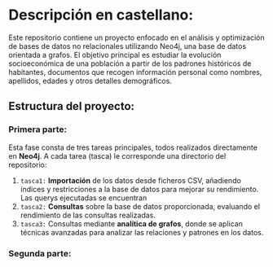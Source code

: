# Descripción en castellano:
Este repositorio contiene un proyecto enfocado en el análisis y optimización de bases de datos no relacionales utilizando Neo4j, una base de datos orientada a grafos. El objetivo principal es estudiar la evolución socioeconómica de una población a partir de los padrones históricos de habitantes, documentos que recogen información personal como nombres, apellidos, edades y otros detalles demográficos. 

## Estructura del proyecto:
### Primera parte: 
Esta fase consta de tres tareas principales, todos realizados directamente en **Neo4j**. A cada tarea (tasca) le corresponde una directorio del repositorio:
1. `tasca1:` **Importación** de los datos desde ficheros CSV, añadiendo índices y restricciones a la base de datos para mejorar su rendimiento. Las querys ejecutadas se encuentran
2. `tasca2:` **Consultas** sobre la base de datos proporcionada, evaluando el rendimiento de las consultas realizadas.
3. `tasca3:` Consultas mediante **analítica de grafos**, donde se aplican técnicas avanzadas para analizar las relaciones y patrones en los datos.
    
### Segunda parte:
